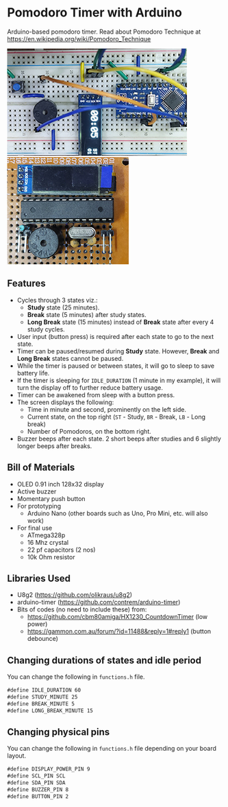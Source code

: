 # Pomodoro Timer with Arduino
Arduino-based pomodoro timer. Read about Pomodoro Technique at
https://en.wikipedia.org/wiki/Pomodoro_Technique

![Breadboard version](images/Breadboard.jpg) ![Final](images/Final.jpg)

## Features
* Cycles through 3 states viz.:
  * __Study__ state (25 minutes).
  * __Break__ state (5 minutes) after study states.
  *  __Long Break__ state (15 minutes) instead of __Break__ state after every 4 study cycles.
* User input (button press) is required after each state to go to the next state.
* Timer can be paused/resumed during __Study__ state. However, __Break__ and __Long Break__ states cannot be paused.
* While the timer is paused or between states, it will go to sleep to save battery life.
* If the timer is sleeping for `IDLE_DURATION` (1 minute in my example), it will turn the display off to further reduce battery usage.
* Timer can be awakened from sleep with a button press.
* The screen displays the following:
  * Time in minute and second, prominently on the left side.
  * Current state, on the top right (`ST` - Study, `BR` - Break, `LB` - Long break)
  * Number of Pomodoros, on the bottom right.
* Buzzer beeps after each state. 2 short beeps after studies and 6 slightly longer beeps after breaks.

## Bill of Materials
* OLED 0.91 inch 128x32 display
* Active buzzer
* Momentary push button
* For prototyping
  * Arduino Nano (other boards such as Uno, Pro Mini, etc. will also work)
* For final use
  * ATmega328p
  * 16 Mhz crystal
  * 22 pf capacitors (2 nos)
  * 10k Ohm resistor

## Libraries Used
* U8g2 (https://github.com/olikraus/u8g2)
* arduino-timer (https://github.com/contrem/arduino-timer)
* Bits of codes (no need to include these) from:
  * https://github.com/cbm80amiga/HX1230_CountdownTimer (low power)
  * https://gammon.com.au/forum/?id=11488&reply=1#reply1 (button debounce)

## Changing durations of states and idle period
You can change the following in `functions.h` file.
```
#define IDLE_DURATION 60
#define STUDY_MINUTE 25
#define BREAK_MINUTE 5
#define LONG_BREAK_MINUTE 15
```  
## Changing physical pins
You can change the following in `functions.h` file depending on your board layout.
```
#define DISPLAY_POWER_PIN 9
#define SCL_PIN SCL
#define SDA_PIN SDA
#define BUZZER_PIN 8
#define BUTTON_PIN 2
```